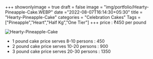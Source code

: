 +++
showonlyimage = true
draft = false
image = "img/portfolio/Hearty-Pineapple-Cake.WEBP"
date ="2022-08-07T16:14:30+05:30"
title = "Hearty-Pineapple-Cake"
categories = "Celebration Cakes"
Tags = ["Pineapple","Heart","Half Kg","One Tier"]
+++
price : ₹450 per pound
<!--more-->
![Hearty-Pineapple-Cake](/img/portfolio/Hearty-Pineapple-Cake.WEBP)
* 1 pound cake price serves 8-10 persons : 450
* 2 pound cake price serves 10-20 persons : 900
* 3 pound cake price serves 20-30 persons : 1350
